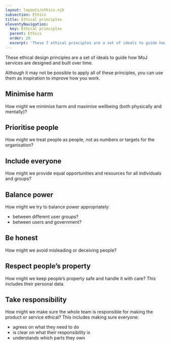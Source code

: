 ```yaml
---
layout: layouts/ethics.njk
subsection: Ethics
title: Ethical principles
eleventyNavigation:
  key: Ethical principles
  parent: Ethics
  order: 20
  excerpt: 'These 7 ethical principles are a set of ideals to guide how MoJ services are designed and built over time.'
---
```


These ethical design principles are a set of ideals to guide how MoJ services are designed and built over time. 

Although it may not be possible to apply all of these principles, you can use them as inspiration to improve how you work.

## Minimise harm

How might we minimise harm and maximise wellbeing (both physically and mentally)?

## Prioritise people

How might we treat people as people, not as numbers or targets for the organisation?

## Include everyone

How might we provide equal opportunities and resources for all individuals and groups?

## Balance power

How might we try to balance power appropriately:

- between different user groups?
- between users and government?

## Be honest

How might we avoid misleading or deceiving people?

## Respect people’s property

How might we keep people’s property safe and handle it with care? This includes their personal data.

## Take responsibility

How might we make sure the whole team is responsible for making the product or service ethical? This includes making sure everyone:

- agrees on what they need to do
- is clear on what their responsibility is
- understands which parts they own
